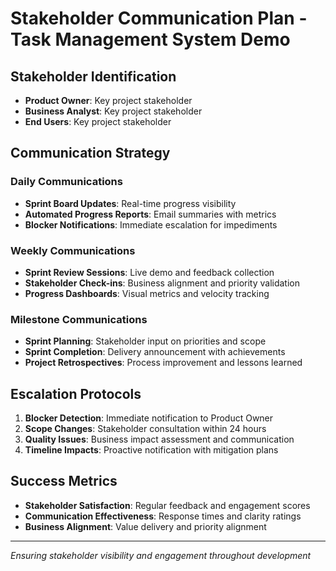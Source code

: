 # Stakeholder Communication Plan - Task Management System Demo

## Stakeholder Identification
- **Product Owner**: Key project stakeholder
- **Business Analyst**: Key project stakeholder
- **End Users**: Key project stakeholder

## Communication Strategy

### Daily Communications
- **Sprint Board Updates**: Real-time progress visibility
- **Automated Progress Reports**: Email summaries with metrics
- **Blocker Notifications**: Immediate escalation for impediments

### Weekly Communications  
- **Sprint Review Sessions**: Live demo and feedback collection
- **Stakeholder Check-ins**: Business alignment and priority validation
- **Progress Dashboards**: Visual metrics and velocity tracking

### Milestone Communications
- **Sprint Planning**: Stakeholder input on priorities and scope
- **Sprint Completion**: Delivery announcement with achievements
- **Project Retrospectives**: Process improvement and lessons learned

## Escalation Protocols
1. **Blocker Detection**: Immediate notification to Product Owner
2. **Scope Changes**: Stakeholder consultation within 24 hours
3. **Quality Issues**: Business impact assessment and communication
4. **Timeline Impacts**: Proactive notification with mitigation plans

## Success Metrics
- **Stakeholder Satisfaction**: Regular feedback and engagement scores
- **Communication Effectiveness**: Response times and clarity ratings
- **Business Alignment**: Value delivery and priority alignment

---
*Ensuring stakeholder visibility and engagement throughout development*
